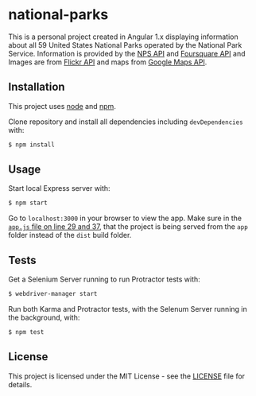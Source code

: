 # national-parks

This is a personal project created in Angular 1.x displaying information about all 59 United States National Parks operated by the National Park Service. Information is provided by the [NPS API](https://www.nps.gov/subjects/digital/nps-data-api.htm) and [Foursquare API](https://developer.foursquare.com/) and Images are from [Flickr API](https://www.flickr.com/services/api/) and maps from [Google Maps API](https://developers.google.com/maps/documentation/javascript/).

## Installation

This project uses [node](http://nodejs.org) and [npm](https://npmjs.com).


Clone repository and install all dependencies including `devDependencies` with:

```sh
$ npm install
```

## Usage

Start local Express server with:

```sh
$ npm start
```

Go to `localhost:3000` in your browser to view the app. Make sure in the [`app.js` file on line 29 and 37](https://github.com/setoalan/national-parks/blob/master/app.js#L29), that the project is being served from the `app` folder instead of the `dist` build folder.

## Tests

Get a Selenium Server running to run Protractor tests with:

```sh
$ webdriver-manager start
```

Run both Karma and Protractor tests, with the Selenum Server running in the background, with:

```sh
$ npm test
```

## License

This project is licensed under the MIT License - see the [LICENSE](LICENSE) file for details.
